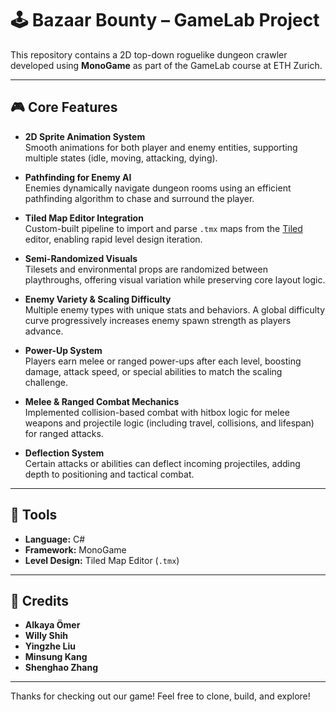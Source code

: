 
# 🕹️ Bazaar Bounty – GameLab Project

This repository contains a 2D top-down roguelike dungeon crawler developed using **MonoGame** as part of the GameLab course at ETH Zurich. 

---

## 🎮 Core Features

- **2D Sprite Animation System**  
  Smooth animations for both player and enemy entities, supporting multiple states (idle, moving, attacking, dying).

- **Pathfinding for Enemy AI**  
  Enemies dynamically navigate dungeon rooms using an efficient pathfinding algorithm to chase and surround the player.

- **Tiled Map Editor Integration**  
  Custom-built pipeline to import and parse `.tmx` maps from the [Tiled](https://www.mapeditor.org/) editor, enabling rapid level design iteration.

- **Semi-Randomized Visuals**  
  Tilesets and environmental props are randomized between playthroughs, offering visual variation while preserving core layout logic.

- **Enemy Variety & Scaling Difficulty**  
  Multiple enemy types with unique stats and behaviors. A global difficulty curve progressively increases enemy spawn strength as players advance.

- **Power-Up System**  
  Players earn melee or ranged power-ups after each level, boosting damage, attack speed, or special abilities to match the scaling challenge.

- **Melee & Ranged Combat Mechanics**  
  Implemented collision-based combat with hitbox logic for melee weapons and projectile logic (including travel, collisions, and lifespan) for ranged attacks.

- **Deflection System**  
  Certain attacks or abilities can deflect incoming projectiles, adding depth to positioning and tactical combat.

---

## 🧩 Tools
- **Language:** C#
- **Framework:** MonoGame
- **Level Design:** Tiled Map Editor (`.tmx`)

---

## 👥 Credits
- **Alkaya Ömer** 
- **Willy Shih** 
- **Yingzhe Liu**
- **Minsung Kang**
- **Shenghao Zhang**

---

Thanks for checking out our game! Feel free to clone, build, and explore!

